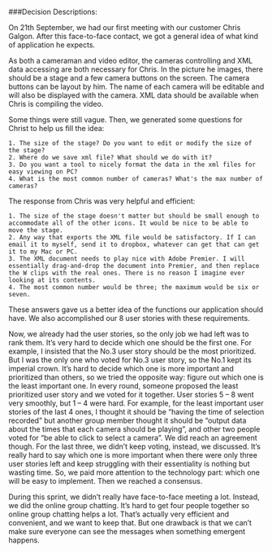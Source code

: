###Decision Descriptions:

On 21th September, we had our first meeting with our customer Chris Galgon. After this face-to-face contact, we got a general idea of what kind of application he expects.

As both a cameraman and video editor, the cameras controlling and XML data accessing are both necessary for Chris. In the picture he images, there should be a stage and a few camera buttons on the screen. The camera buttons can be layout by him. The name of each camera will be editable and will also be displayed with the camera. XML data should be available when Chris is compiling the video.

Some things were still vague. Then, we generated some questions for Christ to help us fill the idea:

	1. The size of the stage? Do you want to edit or modify the size of the stage?
	2. Where do we save xml file? What should we do with it?
	3. Do you want a tool to nicely format the data in the xml files for easy viewing on PC?
	4. What is the most common number of cameras? What's the max number of cameras?

The response from Chris was very helpful and efficient:

	1. The size of the stage doesn't matter but should be small enough to accommodate all of the other icons. It would be nice to be able to move the stage.
	2. Any way that exports the XML file would be satisfactory. If I can email it to myself, send it to dropbox, whatever can get that can get it to my Mac or PC.
	3. The XML document needs to play nice with Adobe Premier. I will essentially drag-and-drop the document into Premier, and then replace the W clips with the real ones. There is no reason I imagine ever looking at its contents.
	4. The most common number would be three; the maximum would be six or seven.

These answers gave us a better idea of the functions our application should have. We also accomplished our 8 user stories with these requirements.

Now, we already had the user stories, so the only job we had left was to rank them. It’s very hard to decide which one should be the first one. For example, I insisted that the No.3 user story should be the most prioritized. But I was the only one who voted for No.3 user story, so the No.1 kept its imperial crown. It’s hard to decide which one is more important and prioritized than others, so we tried the opposite way: figure out which one is the least important one. In every round, someone proposed the least prioritized user story and we voted for it together. User stories 5 – 8 went very smoothly, but 1 – 4 were hard. For example, for the least important user stories of the last 4 ones, I thought it should be “having the time of selection recorded” but another group member thought it should be “output data about the times that each camera should be playing”, and other two people voted for “be able to click to select a camera”. We did reach an agreement though. For the last three, we didn’t keep voting, instead, we discussed. It’s really hard to say which one is more important when there were only three user stories left and keep struggling with their essentiality is nothing but wasting time. So, we paid more attention to the technology part: which one will be easy to implement. Then we reached a consensus.

During this sprint, we didn’t really have face-to-face meeting a lot. Instead, we did the online group chatting. It’s hard to get four people together so online group chatting helps a lot. That’s actually very efficient and convenient, and we want to keep that. But one drawback is that we can’t make sure everyone can see the messages when something emergent happens.

